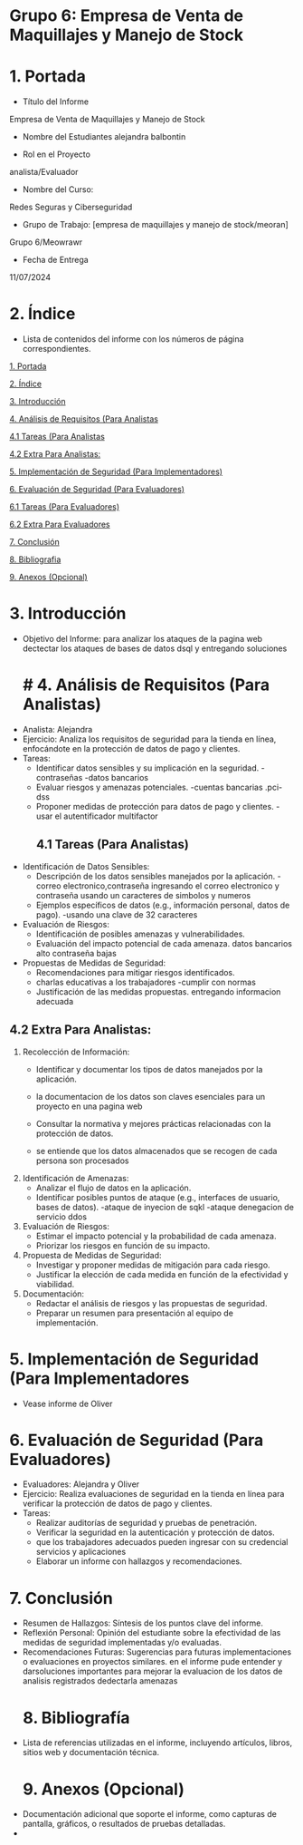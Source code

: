 # Grupo 6: Empresa de Venta de Maquillajes y Manejo de Stock

<a id="portada"></a><h1>1. Portada</h1>
* Título del Informe

Empresa de Venta de Maquillajes y Manejo de Stock

* Nombre del Estudiantes
alejandra balbontin

* Rol en el Proyecto

analista/Evaluador

* Nombre del Curso:

Redes Seguras y Ciberseguridad

* Grupo de Trabajo: [empresa de maquillajes  y manejo de stock/meoran]

Grupo 6/Meowrawr

* Fecha de Entrega

11/07/2024

<a id="indice"></a><h1>2. Índice</h1>
* Lista de contenidos del informe con los números de página correspondientes.


[1. Portada](#portada)

[2. Índice](#indice)

[3. Introducción](#introduccion)

[4. Análisis de Requisitos (Para Analistas](#analistas)

[4.1 Tareas (Para Analistas](#tareasanalistas)

[4.2 Extra Para Analistas:](#extraanalistas)

[5. Implementación de Seguridad (Para Implementadores)](#implementadores)

[6. Evaluación de Seguridad (Para Evaluadores)](#evaluadores)

[6.1 Tareas (Para Evaluadores)](#tareasevaluadores)

[6.2 Extra Para Evaluadores](#extraevaluadores)

[7. Conclusión](#conclusion)

[8. Bibliografia](#bibliografia)

[9. Anexos (Opcional)](#anexos)

<a id="introduccion"></a><h1>3. Introducción</h1>
* Objetivo del Informe: para analizar los ataques de la pagina web  dectectar los ataques de bases de datos dsql y entregando soluciones 
<a id="analistas"></a><h1># 4. Análisis de Requisitos (Para Analistas)</h1>
* Analista: Alejandra
* Ejercicio: Analiza los requisitos de seguridad para la tienda en línea, enfocándote en la protección de datos de pago y clientes.
* Tareas:
    - Identificar datos sensibles y su implicación en la seguridad.
    -contraseñas 
    -datos bancarios 
    - Evaluar riesgos y amenazas potenciales.
    -cuentas bancarias
    .pci-dss
    - Proponer medidas de protección para datos de pago y clientes.
    -usar el autentificador multifactor 
<a id="tareasanalistas"></a><h2>4.1 Tareas (Para Analistas)</h2>
*	Identificación de Datos Sensibles:
    - Descripción de los datos sensibles manejados por la aplicación.
    -correo electronico,contraseña ingresando el correo electronico y contraseña usando un caracteres de simbolos y numeros
    - Ejemplos específicos de datos (e.g., información personal, datos de pago).
    -usando una clave de 32 caracteres
* Evaluación de Riesgos:
    - Identificación de posibles amenazas y vulnerabilidades.
    - Evaluación del impacto potencial de cada amenaza.
    datos bancarios alto
    contraseña bajas 
* Propuestas de Medidas de Seguridad:
    - Recomendaciones para mitigar riesgos identificados.
   - charlas educativas a los trabajadores 
    -cumplir con normas 
    - Justificación de las medidas propuestas.
    entregando informacion adecuada 

<a id="extraanalistas"></a><h2>4.2 Extra Para Analistas:</h2>
1.	Recolección de Información:
    - Identificar y documentar los tipos de datos manejados por la aplicación.
    - la documentacion de los datos son claves esenciales para un proyecto en una pagina web 

    - Consultar la normativa y mejores prácticas relacionadas con la protección de datos.
    - se entiende que los datos almacenados que se recogen de cada persona son procesados 
2.	Identificación de Amenazas:
    - Analizar el flujo de datos en la aplicación.
    - Identificar posibles puntos de ataque (e.g., interfaces de usuario, bases de datos).
    -ataque de inyecion de sqkl
    -ataque denegacion de servicio ddos
3.	Evaluación de Riesgos:
    - Estimar el impacto potencial y la probabilidad de cada amenaza.
    - Priorizar los riesgos en función de su impacto.
4.	Propuesta de Medidas de Seguridad:
    - Investigar y proponer medidas de mitigación para cada riesgo.
    - Justificar la elección de cada medida en función de la efectividad y viabilidad.
5.	Documentación:
    - Redactar el análisis de riesgos y las propuestas de seguridad.
    - Preparar un resumen para presentación al equipo de implementación.


<a id="implementadores"></a><h1>5. Implementación de Seguridad (Para Implementadores</h1>

* Vease informe de Oliver


<a id="evaluadores"></a><h1>6. Evaluación de Seguridad (Para Evaluadores)</h1>
* Evaluadores: Alejandra y Oliver
* Ejercicio: Realiza evaluaciones de seguridad en la tienda en línea para verificar la protección de datos de pago y clientes.
* Tareas:
    - Realizar auditorías de seguridad y pruebas de penetración.
    - Verificar la seguridad en la autenticación y protección de datos.
    - que los trabajadores adecuados pueden ingresar con su credencial servicios y aplicaciones
    - Elaborar un informe con hallazgos y recomendaciones.



<a id="conclusion"></a><h1>7. Conclusión</h1>
* Resumen de Hallazgos: Síntesis de los puntos clave del informe.
* Reflexión Personal: Opinión del estudiante sobre la efectividad de las medidas de seguridad implementadas y/o evaluadas.
* Recomendaciones Futuras: Sugerencias para futuras implementaciones o evaluaciones en proyectos similares.
en el informe pude entender y darsoluciones importantes para mejorar la evaluacion de los datos de analisis registrados dedectarla amenazas
<a id="bibliografia"></a><h1>8. Bibliografía</h1>
* Lista de referencias utilizadas en el informe, incluyendo artículos, libros, sitios web y documentación técnica.
<a id="anexos   "></a><h1>9. Anexos (Opcional)</h1>
* Documentación adicional que soporte el informe, como capturas de pantalla, gráficos, o resultados de pruebas detalladas.
*
